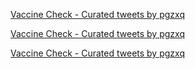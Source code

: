 <html>
<meta name="twitter:card" content="summary_large_image">
<meta name="twitter:site" content="@pgzxq">
<meta name="twitter:creator" content="@pgzxq">
<meta name="twitter:title" content="Covid-19 Vaccine Availability">
<meta name="twitter:description" content="Get realtime feed of vaccines.">
<meta name="twitter:image" content="https://www.health.gov.au/sites/default/files/styles/square_thumbnail/public/covid-19-vaccine-eligibility-checker.png">

<body>
 
   <a class="twitter-timeline" href="https://twitter.com/pgzxq/timelines/1406891686534418433">Vaccine Check - Curated tweets by pgzxq</a> <script async src="https://platform.twitter.com/widgets.js" charset="utf-8"></script>
  
  
 <a class="twitter-timeline" href="https://twitter.com/pgzxq/timelines/1406563336611713028">Vaccine Check - Curated tweets by pgzxq</a> <script async src="https://platform.twitter.com/widgets.js" charset="utf-8"></script>
 
 
  <a class="twitter-timeline" href="https://twitter.com/pgzxq/timelines/1407741061036793856">Vaccine Check - Curated tweets by pgzxq</a> <script async src="https://platform.twitter.com/widgets.js" charset="utf-8"></script>
 
 
  </body>
  
</html>
